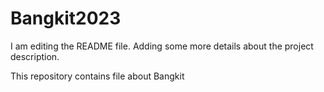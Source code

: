 # Bangkit2023
I am editing the README file. Adding some more details about the project description.

This repository contains file about Bangkit
